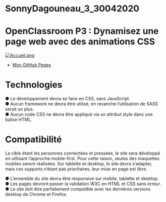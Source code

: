 # SonnyDagouneau_3_30042020

# OpenClassroom P3 : Dynamisez une page web avec des animations CSS
[![Accueil.png](https://i.postimg.cc/Cx5892QZ/Accueil.png)](https://postimg.cc/cvq6nFZZ)
 * [Mon GitHub Pages](https://sonnik-pixel.github.io/SonnyDagouneau_3_30042020/)

# Technologies
● Le développement devra se faire en CSS, sans JavaScript.</br>
● Aucun framework ne devra être utilisé, en revanche l’utilisation de SASS serait un
plus.</br>
● Aucun code CSS ne devra être appliqué via un attribut style dans une balise HTML.</br>

# Compatibilité
La cible étant les personnes connectées et pressées, le site sera développé en utilisant
l’approche mobile-first. Pour cette raison, seules des maquettes mobiles seront réalisées.
Sur tablette et desktop, le site devra s’adapter, mais ces supports n’étant pas prioritaires,
leur mise en page est libre.

● L’ensemble du site devra être responsive sur mobile, tablette et desktop.</br>
● Les pages devront passer la validation W3C en HTML et CSS sans erreur.</br>
● Le site doit être parfaitement compatible avec les dernières versions desktop de
Chrome et Firefox.</br>
